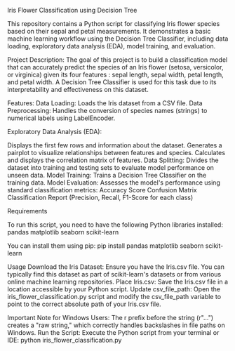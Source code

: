 Iris Flower Classification using Decision Tree

This repository contains a Python script for classifying Iris flower species based on their sepal and petal measurements. It demonstrates a basic machine learning workflow using the Decision Tree Classifier, including data loading, exploratory data analysis (EDA), model training, and evaluation.

Project Description:
The goal of this project is to build a classification model that can accurately predict the species of an Iris flower (setosa, versicolor, or virginica) 
given its four features : sepal length, sepal width, petal length, and petal width. A Decision Tree Classifier is used for this task due to its interpretability and effectiveness on this dataset.

Features:
Data Loading: Loads the Iris dataset from a CSV file.
Data Preprocessing: Handles the conversion of species names (strings) to numerical labels using LabelEncoder.

Exploratory Data Analysis (EDA):

Displays the first few rows and information about the dataset.
Generates a pairplot to visualize relationships between features and species.
Calculates and displays the correlation matrix of features.
Data Splitting: Divides the dataset into training and testing sets to evaluate model performance on unseen data.
Model Training: Trains a Decision Tree Classifier on the training data.
Model Evaluation: Assesses the model's performance using standard classification metrics:
Accuracy Score
Confusion Matrix
Classification Report (Precision, Recall, F1-Score for each class)

Requirements

To run this script, you need to have the following Python libraries installed:
pandas
matplotlib
seaborn
scikit-learn

You can install them using pip: pip install pandas matplotlib seaborn scikit-learn

Usage
Download the Iris Dataset: Ensure you have the Iris.csv file. You can typically find this dataset as part of scikit-learn's datasets or from various online machine learning repositories.
Place Iris.csv: Save the Iris.csv file in a location accessible by your Python script.
Update csv_file_path: Open the iris_flower_classification.py script and modify the csv_file_path variable to point to the correct absolute path of your Iris.csv file.

Important Note for Windows Users: The r prefix before the string (r"...") creates a "raw string," which correctly handles backslashes in file paths on Windows.
Run the Script: Execute the Python script from your terminal or IDE: python iris_flower_classification.py

